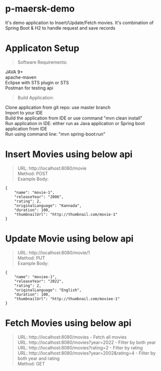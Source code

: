 # p-maersk-demo

It's demo application to Insert/Update/Fetch movies. It's combination of Spring Boot & H2 to handle request and save records

# Applicaton Setup
> Software Requirements: <br />

JAVA 9+ <br />
apache-maven <br />
Eclipse with STS plugin or STS <br />
Postman for testing api <br />

> Build Application: <br />

Clone application from git repo: use master branch<br />
Import to your IDE <br />
Build the application from IDE or use command "mvn clean install" <br />
Run application in IDE: either run as Java application or Spring boot application from IDE <br />
Run using command line: "mvn spring-boot:run" <br />

# Insert Movies using below api

> URL: http://localhost:8080/movie <br />
> Method: POST <br />
> Example Body: <br />
````
{
    "name": "movie-1",
    "releaseYear": "2006",
    "rating": 2,
    "originalLanguage": "Kannada",
    "duration": 100,
    "thumbnailUrl": "http://thumbnail.com/movie-1"
}
````

# Update Movie using below api

> URL: http://localhost:8080/movie/1 <br />
> Method: PUT <br />
> Example Body: <br />
````
{
    "name": "moviee-1",
    "releaseYear": "2022",
    "rating": 2,
    "originalLanguage": "English",
    "duration": 100,
    "thumbnailUrl": "http://thumbnail.com/moviee-1"
}
````

# Fetch Movies using below api

> URL: http://localhost:8080/movies  - Fetch all movies <br />
> URL: http://localhost:8080/movies?year=2022  - Filter by both year <br />
> URL: http://localhost:8080/movies?rating=2  - Filter by rating <br />
> URL: http://localhost:8080/movies?year=2002&rating=4  - Filter by both year and rating <br />
> Method: GET
